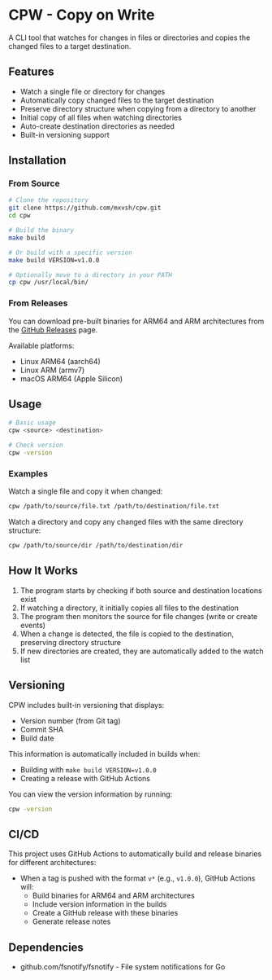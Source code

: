 # CPW - Copy on Write

A CLI tool that watches for changes in files or directories and copies the changed files to a target destination.

## Features

- Watch a single file or directory for changes
- Automatically copy changed files to the target destination
- Preserve directory structure when copying from a directory to another
- Initial copy of all files when watching directories
- Auto-create destination directories as needed
- Built-in versioning support

## Installation

### From Source
```bash
# Clone the repository
git clone https://github.com/mxvsh/cpw.git
cd cpw

# Build the binary
make build

# Or build with a specific version
make build VERSION=v1.0.0

# Optionally move to a directory in your PATH
cp cpw /usr/local/bin/
```

### From Releases
You can download pre-built binaries for ARM64 and ARM architectures from the [GitHub Releases](https://github.com/mxvsh/cpw/releases) page.

Available platforms:
- Linux ARM64 (aarch64)
- Linux ARM (armv7)
- macOS ARM64 (Apple Silicon)

## Usage

```bash
# Basic usage
cpw <source> <destination>

# Check version
cpw -version
```

### Examples

Watch a single file and copy it when changed:
```bash
cpw /path/to/source/file.txt /path/to/destination/file.txt
```

Watch a directory and copy any changed files with the same directory structure:
```bash
cpw /path/to/source/dir /path/to/destination/dir
```

## How It Works

1. The program starts by checking if both source and destination locations exist
2. If watching a directory, it initially copies all files to the destination
3. The program then monitors the source for file changes (write or create events)
4. When a change is detected, the file is copied to the destination, preserving directory structure
5. If new directories are created, they are automatically added to the watch list

## Versioning

CPW includes built-in versioning that displays:
- Version number (from Git tag)
- Commit SHA
- Build date

This information is automatically included in builds when:
- Building with `make build VERSION=v1.0.0`
- Creating a release with GitHub Actions

You can view the version information by running:
```bash
cpw -version
```

## CI/CD

This project uses GitHub Actions to automatically build and release binaries for different architectures:
- When a tag is pushed with the format `v*` (e.g., `v1.0.0`), GitHub Actions will:
  - Build binaries for ARM64 and ARM architectures
  - Include version information in the builds
  - Create a GitHub release with these binaries
  - Generate release notes

## Dependencies

- github.com/fsnotify/fsnotify - File system notifications for Go 